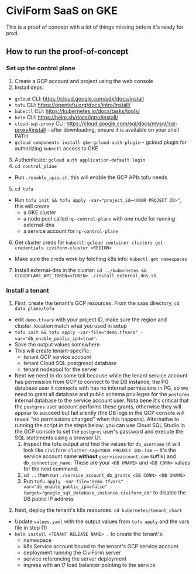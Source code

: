 # CiviForm SaaS on GKE

This is a proof of concept with a lot of things missing before it's ready for prod.

## How to run the proof-of-concept

### Set up the control plane

1. Create a GCP account and project using the web console
2. Install deps:
  - `gcloud` CLI: https://cloud.google.com/sdk/docs/install
  - `tofu` CLI: https://opentofu.org/docs/intro/install/
  - `kubectl` CLI: https://kubernetes.io/docs/tasks/tools/
  - `helm` CLI: https://helm.sh/docs/intro/install/
  - `cloud-sql-proxy` CLI: https://cloud.google.com/sql/docs/mysql/sql-proxy#install - after downloading, ensure it is available on your shell PATH
  - `gcloud components install gke-gcloud-auth-plugin` - gcloud plugin for authorizing `kubectl` access to GKE
3. Authenticate: `gcloud auth application-default login`
4. `cd control_plane`
  - Run `./enable_apis.sh`, this will enable the GCP APIs tofu needs
5. `cd tofu`
  - Run `tofu init && tofu apply -var="project_id=<YOUR PROJECT ID>"`, this will create
    - a GKE cluster
    - a node pool called `np-control-plane` with one node for running external-dns
    - a service account for `np-control-plane`
6. Get cluster creds for `kubectl`: `gcloud container clusters get-credentials civiform-cluster <REGION>`
  - Make sure the creds work by fetching k8s info: `kubectl get namespaces`
7. Install external-dns in the cluster: `cd ../kubernetes && CLOUDFLARE_API_TOKEN=<TOKEN> ./install_external_dns.sh`

### Install a tenant

1. First, create the tenant's GCP resources. From the saas directory, `cd data_plane/tofu`
  - edit `demo.tfvars` with your project ID, make sure the region and cluster_location match what you used in setup 
  - `tofu init && tofu apply -var-file="demo.tfvars" -var="db_enable_public_ip4=true"`.
  - Save the output values somewhere
  - This will create tenant-specific:
    - tenant GCP service account
    - tenant Cloud SQL postgresql database
    - tenant nodepool for the server
  - Next we need to do some toil because while the tenant service account has permission from GCP to connect to the DB instance, the PG database user it connects with has no internal permissions in PG, so we need to grant all database and public schema privileges for the `postgres` internal database to the service account user. Nota bene it's critical that the `postgres` user account performs these grants, otherwise they will appear to succeed but fail silently (the DB logs in the GCP console will reveal "no permissions changed" when this happens). Alternative to running the script in the steps below: you can use Cloud SQL Studio in the GCP console to set the `postgres` user's password and execute the SQL statements using a browser UI.
    1. Inspect the tofu output and find the values for `db_username` (it will look like `civiform-cluster-sa@<YOUR PROJECT ID>.iam` -- it's the service account name **without** `gserviceaccount.com` suffix) and `db_connection_name`. These are your `<DB UNAME>` and `<DB CONN>` values for the next command.
    2. `cd ..` then run `./service_account_db_grants <DB CONN> <DB UNAME>`
    3. Run `tofu apply -var-file="demo.tfvars" -var="db_enable_public_ip4=false" -target="google_sql_database_instance.civiform_db"` to disable the DB public IP address
2. Next, deploy the tenant's k8s resources. `cd kubernetes/tenant_chart`
  - Update `values.yaml` with the output values from `tofu apply` and the vars file in step (1)
  - `helm install <TENANT RELEASE NAME> .` to create the tenant's:
    - namespace
    - k8s Service account bound to the tenant's GCP service account
    - deployment running the CiviForm server
    - service referencing the server deployment
    - ingress with an l7 load balancer pointing to the service
